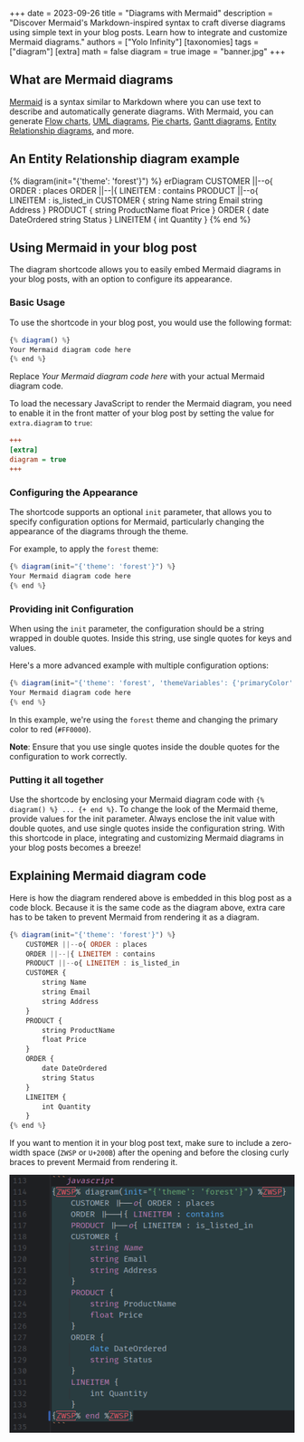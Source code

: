 +++
date = 2023-09-26
title = "Diagrams with Mermaid"
description = "Discover Mermaid's Markdown-inspired syntax to craft diverse diagrams using simple text in your blog posts. Learn how to integrate and customize Mermaid diagrams."
authors = ["Yolo Infinity"]
[taxonomies]
tags = ["diagram"]
[extra]
math = false
diagram = true
image = "banner.jpg"
+++

## What are Mermaid diagrams

[Mermaid](https://mermaid.js.org) is a syntax similar to Markdown where you can use text to describe and automatically generate diagrams.
With Mermaid, you can generate
[Flow charts](https://mermaid.js.org/syntax/flowchart.html),
[UML diagrams](https://mermaid.js.org/syntax/classDiagram.html),
[Pie charts](https://mermaid.js.org/syntax/pie.html),
[Gantt diagrams](https://mermaid.js.org/syntax/gantt.html),
[Entity Relationship diagrams](https://mermaid.js.org/syntax/entityRelationshipDiagram.html),
and more.

## An Entity Relationship diagram example

{% diagram(init="{'theme': 'forest'}") %}
erDiagram
    CUSTOMER ||--o{ ORDER : places
    ORDER ||--|{ LINEITEM : contains
    PRODUCT ||--o{ LINEITEM : is_listed_in
    CUSTOMER {
        string Name
        string Email
        string Address
    }
    PRODUCT {
        string ProductName
        float Price
    }
    ORDER {
        date DateOrdered
        string Status
    }
    LINEITEM {
        int Quantity
    }
{% end %}

## Using Mermaid in your blog post

The diagram shortcode allows you to easily embed Mermaid diagrams in your blog posts, with an option to configure its appearance.

### Basic Usage
To use the shortcode in your blog post, you would use the following format:

```javascript
{​% diagram() %​}
Your Mermaid diagram code here
{​% end %​}
```

Replace *Your Mermaid diagram code here* with your actual Mermaid diagram code.

To load the necessary JavaScript to render the Mermaid diagram, you need to enable it in the front matter of your blog post by setting the value for `extra.diagram` to `true`:

```ini
+++
[extra]
diagram = true
+++
```

### Configuring the Appearance
The shortcode supports an optional `init` parameter, that allows you to specify configuration options for Mermaid,
particularly changing the appearance of the diagrams through the theme.

For example, to apply the `forest` theme:

```javascript
{​% diagram(init="{'theme': 'forest'}") %​}
Your Mermaid diagram code here
{​% end %​}
```

### Providing init Configuration
When using the `init` parameter, the configuration should be a string wrapped in double quotes.
Inside this string, use single quotes for keys and values.

Here's a more advanced example with multiple configuration options:

```javascript
{​% diagram(init="{'theme': 'forest', 'themeVariables': {'primaryColor': '#FF0000'}}") %​}
Your Mermaid diagram code here
{​% end %​}
```

In this example, we're using the `forest` theme and changing the primary color to red (`#FF0000`).

**Note**: Ensure that you use single quotes inside the double quotes for the configuration to work correctly.

### Putting it all together
Use the shortcode by enclosing your Mermaid diagram code with `{​% diagram() %​} ... {+ end %}`.
To change the look of the Mermaid theme, provide values for the init parameter.
Always enclose the init value with double quotes, and use single quotes inside the configuration string.
With this shortcode in place, integrating and customizing Mermaid diagrams in your blog posts becomes a breeze!

## Explaining Mermaid diagram code

Here is how the diagram rendered above is embedded in this blog post as a code block.
Because it is the same code as the diagram above, extra care has to be taken to prevent Mermaid from rendering it as a diagram.

```javascript
{​% diagram(init="{'theme': 'forest'}") %​}
    CUSTOMER ||--o{ ORDER : places
    ORDER ||--|{ LINEITEM : contains
    PRODUCT ||--o{ LINEITEM : is_listed_in
    CUSTOMER {
        string Name
        string Email
        string Address
    }
    PRODUCT {
        string ProductName
        float Price
    }
    ORDER {
        date DateOrdered
        string Status
    }
    LINEITEM {
        int Quantity
    }
{​% end %​}
```

If you want to mention it in your blog post text,
make sure to include a zero-width space (`ZWSP` or `U+200B`) after the opening and before the closing curly braces to prevent Mermaid from rendering it. 

![How to write Mermaid digram code that is not rendered as a diagram](mermaid-in-blog-post.png)
